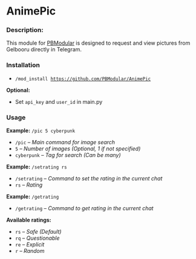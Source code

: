 # AnimePic
### Description: 
This module for [PBModular](https://github.com/PBModular/bot) is designed to request and view pictures from Gelbooru directly in Telegram.

### Installation
- <code>/mod_install https://github.com/PBModular/AnimePic</code>

**Optional:**

- Set <code>api_key</code> and <code>user_id</code> in main.py

### Usage
<b>Example:</b> <code>/pic 5 cyberpunk</code>

- <code>/pic</code> – <i>Main command for image search</i>
- <code>5</code> – <i>Number of images (Optional, 1 if not specified)</i>
- <code>cyberpunk</code> – <i>Tag for search (Can be many)</i>

<b>Example:</b> <code>/setrating rs</code>

- <code>/setrating</code> – <i>Command to set the rating in the current chat</i>
- <code>rs</code> – <i>Rating</i>

<b>Example:</b> <code>/getrating</code>

- <code>/getrating</code> – <i>Command to get rating in the current chat</i>

<b>Available ratings:</b>

- <code>rs</code> <i>– Safe (Default)</i>
- <code>rq</code> <i>– Questionable</i>
- <code>re</code> <i>– Explicit</i>
- <code>r</code> <i>– Random</i>
